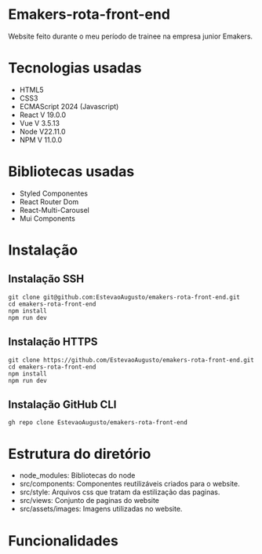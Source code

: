 # Emakers-rota-front-end
Website feito durante o meu período de trainee na empresa junior Emakers.

# Tecnologias usadas

- HTML5
- CSS3
- ECMAScript 2024 (Javascript)
- React V 19.0.0
- Vue V 3.5.13
- Node V22.11.0
- NPM V 11.0.0

# Bibliotecas usadas

- Styled Componentes
- React Router Dom
- React-Multi-Carousel
- Mui Components

# Instalação

## Instalação SSH

```
git clone git@github.com:EstevaoAugusto/emakers-rota-front-end.git
cd emakers-rota-front-end
npm install
npm run dev
```

## Instalação HTTPS

```
git clone https://github.com/EstevaoAugusto/emakers-rota-front-end.git
cd emakers-rota-front-end
npm install
npm run dev
```

## Instalação GitHub CLI

```
gh repo clone EstevaoAugusto/emakers-rota-front-end
```

# Estrutura do diretório

- node_modules: Bibliotecas do node
- src/components: Componentes reutilizáveis criados para o website.
- src/style: Arquivos css que tratam da estilização das paginas.
- src/views: Conjunto de paginas do website
- src/assets/images: Imagens utilizadas no website. 

# Funcionalidades
